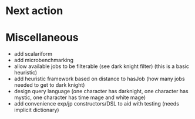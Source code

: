 Next action
===========


Miscellaneous
=============

* add scalariform
* add microbenchmarking
* allow available jobs to be filterable (see dark knight filter) (this is a basic heuristic)
* add heuristic framework based on distance to hasJob (how many jobs needed to get to dark knight)
* design query language (one character has darknight, one character has mystic, one character has time mage and white mage)
* add convenience exp/jp constructors/DSL to aid with testing (needs implicit dictionary)
